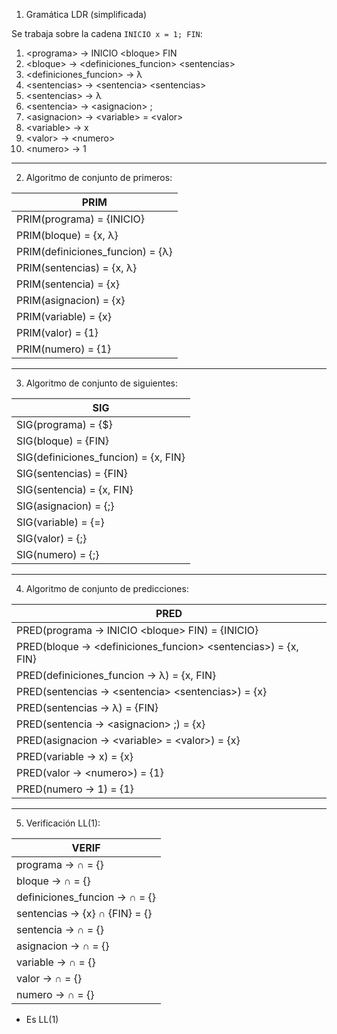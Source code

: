 1) Gramática LDR (simplificada)

Se trabaja sobre la cadena `INICIO x = 1; FIN`:

1) \<programa>              → INICIO \<bloque> FIN  
2) \<bloque>                → \<definiciones_funcion> \<sentencias>  
3) \<definiciones_funcion>  → λ  
4) \<sentencias>            → \<sentencia> \<sentencias>  
5) \<sentencias>            → λ  
6) \<sentencia>             → \<asignacion> ;  
7) \<asignacion>            → \<variable> = \<valor>  
8) \<variable>              → x  
9) \<valor>                 → \<numero>  
10) \<numero>               → 1

---

2) Algoritmo de conjunto de primeros:

| PRIM                             |
| --                               |
| PRIM(programa) = {INICIO}        |
| PRIM(bloque) = {x, λ}            |
| PRIM(definiciones_funcion) = {λ} | 
| PRIM(sentencias) = {x, λ}        |
| PRIM(sentencia) = {x}            |
| PRIM(asignacion) = {x}           |
| PRIM(variable) = {x}             |
| PRIM(valor) = {1}                |
| PRIM(numero) = {1}               |

---

3) Algoritmo de conjunto de siguientes:

| SIG                                  |
| --                                   |
| SIG(programa) = {\$}                 |
| SIG(bloque) = {FIN}                  |
| SIG(definiciones_funcion) = {x, FIN} | 
| SIG(sentencias) = {FIN}              |
| SIG(sentencia) = {x, FIN}            |
| SIG(asignacion) = {;}                |
| SIG(variable) = {=}                  |
| SIG(valor) = {;}                     |
| SIG(numero) = {;}                    |

---

4) Algoritmo de conjunto de predicciones:

| PRED                                                            |
| --                                                              |
| PRED(programa → INICIO \<bloque> FIN) = {INICIO}                |
| PRED(bloque → \<definiciones_funcion> \<sentencias>) = {x, FIN} | 
| PRED(definiciones_funcion → λ) = {x, FIN}                       |
| PRED(sentencias → \<sentencia> \<sentencias>) = {x}             |
| PRED(sentencias → λ) = {FIN}                                    |
| PRED(sentencia → \<asignacion> ;) = {x}                         |
| PRED(asignacion → \<variable> = \<valor>) = {x}                 |
| PRED(variable → x) = {x}                                        |
| PRED(valor → \<numero>) = {1}                                   |
| PRED(numero → 1) = {1}                                          |

---

5) Verificación LL(1):

| VERIF                         |
| --                            |
| programa → ∩ = {}             |
| bloque → ∩ = {}               |
| definiciones_funcion → ∩ = {} | 
| sentencias → {x} ∩ {FIN} = {} |
| sentencia → ∩ = {}            |
| asignacion → ∩ = {}           |
| variable → ∩ = {}             |
| valor → ∩ = {}                |
| numero → ∩ = {}               |

* Es LL(1)